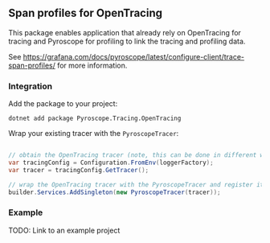 ## Span profiles for OpenTracing

This package enables application that already rely on OpenTracing for tracing and Pyroscope for profiling to link the tracing and profiling data. 

See https://grafana.com/docs/pyroscope/latest/configure-client/trace-span-profiles/ for more information.

### Integration

Add the package to your project:

```shell
dotnet add package Pyroscope.Tracing.OpenTracing
```

Wrap your existing tracer with the `PyroscopeTracer`:

```csharp

// obtain the OpenTracing tracer (note, this can be done in different ways)
var tracingConfig = Configuration.FromEnv(loggerFactory);
var tracer = tracingConfig.GetTracer();

// wrap the OpenTracing tracer with the PyroscopeTracer and register it
builder.Services.AddSingleton(new PyroscopeTracer(tracer));
```

### Example

TODO: Link to an example project
